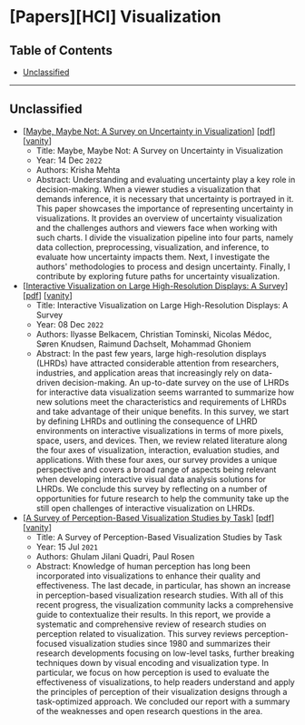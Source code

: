 # [Papers][HCI] Visualization <!-- omit in toc -->

## Table of Contents <!-- omit in toc -->

- [Unclassified](#unclassified)

----------------------------------------------------------------------------------------------------

## Unclassified

* [[Maybe, Maybe Not: A Survey on Uncertainty in Visualization](https://arxiv.org/abs/2301.07687)]
    [[pdf](https://arxiv.org/pdf/2301.07687.pdf)]
    [[vanity](https://www.arxiv-vanity.com/papers/2301.07687/)]
    * Title: Maybe, Maybe Not: A Survey on Uncertainty in Visualization
    * Year: 14 Dec `2022`
    * Authors: Krisha Mehta
    * Abstract: Understanding and evaluating uncertainty play a key role in decision-making. When a viewer studies a visualization that demands inference, it is necessary that uncertainty is portrayed in it. This paper showcases the importance of representing uncertainty in visualizations. It provides an overview of uncertainty visualization and the challenges authors and viewers face when working with such charts. I divide the visualization pipeline into four parts, namely data collection, preprocessing, visualization, and inference, to evaluate how uncertainty impacts them. Next, I investigate the authors' methodologies to process and design uncertainty. Finally, I contribute by exploring future paths for uncertainty visualization.
* [[Interactive Visualization on Large High-Resolution Displays: A Survey](https://arxiv.org/abs/2212.04346)]
    [[pdf](https://arxiv.org/pdf/2212.04346.pdf)]
    [[vanity](https://www.arxiv-vanity.com/papers/2212.04346/)]
    * Title: Interactive Visualization on Large High-Resolution Displays: A Survey
    * Year: 08 Dec `2022`
    * Authors: Ilyasse Belkacem, Christian Tominski, Nicolas Médoc, Søren Knudsen, Raimund Dachselt, Mohammad Ghoniem
    * Abstract: In the past few years, large high-resolution displays (LHRDs) have attracted considerable attention from researchers, industries, and application areas that increasingly rely on data-driven decision-making. An up-to-date survey on the use of LHRDs for interactive data visualization seems warranted to summarize how new solutions meet the characteristics and requirements of LHRDs and take advantage of their unique benefits. In this survey, we start by defining LHRDs and outlining the consequence of LHRD environments on interactive visualizations in terms of more pixels, space, users, and devices. Then, we review related literature along the four axes of visualization, interaction, evaluation studies, and applications. With these four axes, our survey provides a unique perspective and covers a broad range of aspects being relevant when developing interactive visual data analysis solutions for LHRDs. We conclude this survey by reflecting on a number of opportunities for future research to help the community take up the still open challenges of interactive visualization on LHRDs.
* [[A Survey of Perception-Based Visualization Studies by Task](https://arxiv.org/abs/2107.07477)]
    [[pdf](https://arxiv.org/pdf/2107.07477.pdf)]
    [[vanity](https://www.arxiv-vanity.com/papers/2107.07477/)]
    * Title: A Survey of Perception-Based Visualization Studies by Task
    * Year: 15 Jul `2021`
    * Authors: Ghulam Jilani Quadri, Paul Rosen
    * Abstract: Knowledge of human perception has long been incorporated into visualizations to enhance their quality and effectiveness. The last decade, in particular, has shown an increase in perception-based visualization research studies. With all of this recent progress, the visualization community lacks a comprehensive guide to contextualize their results. In this report, we provide a systematic and comprehensive review of research studies on perception related to visualization. This survey reviews perception-focused visualization studies since 1980 and summarizes their research developments focusing on low-level tasks, further breaking techniques down by visual encoding and visualization type. In particular, we focus on how perception is used to evaluate the effectiveness of visualizations, to help readers understand and apply the principles of perception of their visualization designs through a task-optimized approach. We concluded our report with a summary of the weaknesses and open research questions in the area.

